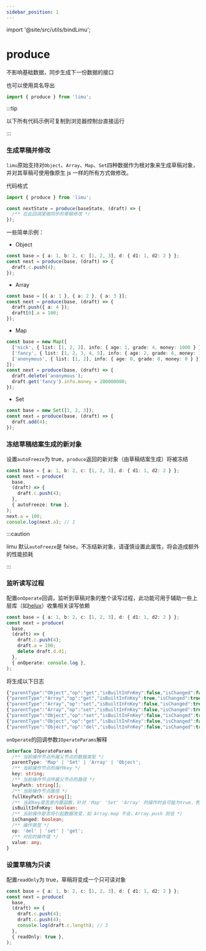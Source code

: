 ```yaml
---
sidebar_position: 1
---
```


import '@site/src/utils/bindLimu';

# produce

不影响基础数据，同步生成下一份数据的接口

也可以使用具名导出

```ts
import { produce } from 'limu';
```

:::tip

以下所有代码示例可复制到浏览器控制台直接运行

:::

### 生成草稿并修改

`limu`原始支持对`Object`、`Array`、`Map`、`Set`四种数据作为根对象来生成草稿对象，并对其草稿可使用像原生 js 一样的所有方式做修改。

代码格式

```ts
import { produce } from 'limu';

const nextState = produce(baseState, (draft) => {
  /** 在此回调里做同步的草稿修改 */
});
```

一些简单示例：

- Object

```ts
const base = { a: 1, b: 2, c: [1, 2, 3], d: { d1: 1, d2: 2 } };
const next = produce(base, (draft) => {
  draft.c.push(4);
});
```

- Array

```ts
const base = [{ a: 1 }, { a: 2 }, { a: 3 }];
const next = produce(base, (draft) => {
  draft.push({ a: 4 });
  draft[0].a = 100;
});
```

- Map

```ts
const base = new Map([
  ['nick', { list: [1, 2, 3], info: { age: 1, grade: 4, money: 1000 } }],
  ['fancy', { list: [1, 2, 3, 4, 5], info: { age: 2, grade: 6, money: 100000000 } }],
  ['anonymous', { list: [1, 2], info: { age: 0, grade: 0, money: 0 } }],
]);
const next = produce(base, (draft) => {
  draft.delete('anonymous');
  draft.get('fancy').info.money = 200000000;
});
```

- Set

```ts
const base = new Set([1, 2, 3]);
const next = produce(base, (draft) => {
  draft.add(4);
});
```

### 冻结草稿结案生成的新对象

设置`autoFreeze`为 true，`produce`返回的新对象（由草稿结案生成）将被冻结

```ts
const base = { a: 1, b: 2, c: [1, 2, 3], d: { d1: 1, d2: 2 } };
const next = produce(
  base,
  (draft) => {
    draft.c.push(4);
  },
  { autoFreeze: true },
);
next.a = 100;
console.log(next.a); // 1
```

:::caution

limu 默认`autoFreeze`是 false，不冻结新对象，请谨慎设置此属性，将会造成额外的性能损耗

:::

### 监听读写过程

配置`onOperate`回调，监听到草稿对象的整个读写过程，此功能可用于辅助一些上层库（如[helux](http://github.com/heluxjs/helux)）收集相关读写依赖

```ts
const base = { a: 1, b: 2, c: [1, 2, 3], d: { d1: 1, d2: 2 } };
const next = produce(
  base,
  (draft) => {
    draft.c.push(4);
    draft.a = 100;
    delete draft.d.d1;
  },
  { onOperate: console.log },
);
```

将生成以下日志

```ts
{"parentType":"Object","op":"get","isBuiltInFnKey":false,"isChanged":false,"key":"c","keyPath":[],"fullKeyPath":["c"],"value":[1,2,3]}
{"parentType":"Array","op":"get","isBuiltInFnKey":true,"isChanged":true,"key":"push","keyPath":["c"],"fullKeyPath":["c","push"]}
{"parentType":"Array","op":"set","isBuiltInFnKey":false,"isChanged":true,"key":"3","keyPath":["c"],"fullKeyPath":["c","3"],"value":4}
{"parentType":"Array","op":"set","isBuiltInFnKey":false,"isChanged":true,"key":"length","keyPath":["c"],"fullKeyPath":["c","length"],"value":4}
{"parentType":"Object","op":"set","isBuiltInFnKey":false,"isChanged":true,"key":"a","keyPath":[],"fullKeyPath":["a"],"value":100}
{"parentType":"Object","op":"get","isBuiltInFnKey":false,"isChanged":false,"key":"d","keyPath":[],"fullKeyPath":["d"],"value":{"d1":1,"d2":2}}
{"parentType":"Object","op":"del","isBuiltInFnKey":false,"isChanged":true,"key":"d1","keyPath":["d"],"fullKeyPath":["d","d1"],"value":1}
```

`onOperate`的回调参数`IOperateParams`解释

```ts
interface IOperateParams {
  /** 当前操作节点所属父节点的数据类型 */
  parentType: 'Map' | 'Set' | 'Array' | 'Object';
  /** 当前操作节点的操作key */
  key: string;
  /** 当前操作节点所属父节点的路径 */
  keyPath: string[];
  /** 当前操作节点路径 */
  fullKeyPath: string[];
  /** 当前key是否是内置函数，针对 'Map' 'Set' 'Array' 的操作时会可能为true，例如 forEach */
  isBuiltInFnKey: boolean;
  /** 当前操作是否将引起数据改变，如 Array.map 不会，Array.push 则会 */
  isChanged: boolean;
  /** 操作类型 */
  op: 'del' | 'set' | 'get';
  /** 对应的操作值 */
  value: any;
}
```

### 设置草稿为只读

配置`readOnly`为 true，草稿将变成一个只可读对象

```ts
const base = { a: 1, b: 2, c: [1, 2, 3], d: { d1: 1, d2: 2 } };
const next = produce(
  base,
  (draft) => {
    draft.c.push(4);
    draft.c.push(4);
    console.log(draft.c.length); // 3
  },
  { readOnly: true },
);
```
